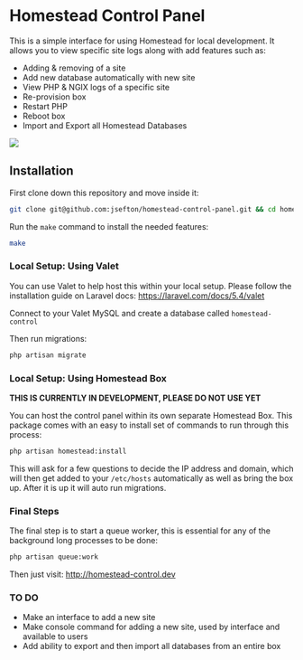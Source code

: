 # Homestead Control Panel

This is a simple interface for using Homestead for local development. It allows you to view specific site logs along with add features such as:

- Adding & removing of a site
- Add new database automatically with new site
- View PHP & NGIX logs of a specific site
- Re-provision box
- Restart PHP
- Reboot box
- Import and Export all Homestead Databases

<img src="https://pbs.twimg.com/media/DGcH7ZLXsAA4Xkl.jpg:large">

## Installation

First clone down this repository and move inside it:

```bash
git clone git@github.com:jsefton/homestead-control-panel.git && cd homestead-control-panel
```

Run the `make` command to install the needed features:

```bash
make
```

### Local Setup: Using Valet

You can use Valet to help host this within your local setup. Please follow the installation guide on Laravel docs: https://laravel.com/docs/5.4/valet

Connect to your Valet MySQL and create a database called `homestead-control`

Then run migrations:

```bash
php artisan migrate
```

### Local Setup: Using Homestead Box 

**THIS IS CURRENTLY IN DEVELOPMENT, PLEASE DO NOT USE YET**

You can host the control panel within its own separate Homestead Box. This package comes with an easy to install set of commands to run through this process:

```bash
php artisan homestead:install
```

This will ask for a few questions to decide the IP address and domain, which will then get added to your `/etc/hosts` automatically as well as bring the box up. After it is up it will auto run migrations.

### Final Steps

The final step is to start a queue worker, this is essential for any of the background long processes to be done:
```bash
php artisan queue:work
```

Then just visit: http://homestead-control.dev

### TO DO
- Make an interface to add a new site
- Make console command for adding a new site, used by interface and available to users
- Add ability to export and then import all databases from an entire box